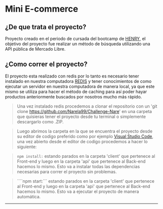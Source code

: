 # Mini E-commerce


## ¿De que trata el proyecto?
Proyecto creado en el periodo de cursada del bootcamp de [HENRY](https://www.soyhenry.com/), el objetivo del proyecto fue realizar un método de búsqueda utilizando una API pública de Mercado Libre.

## ¿Como correr el proyecto?

El proyecto esta realizado con redis por lo tanto es necesario tener instalado en nuestra computadora [REDIS](https://redis.io/) y tener conocimientos de como ejecutar un servidor en nuestra computadora de manera local, ya que este mismo se utiliza para hacer el método de caching para así poder hayar productos anteriormente buscados por nosotros mucho más rápido.

>Una vez instalado redis procedemos a clonar el repositorio con un 'git clone https://github.com/Narela99/Challenge-Nare' en una carpeta que quisieras tener el proyecto desde tu terminal o simplemente descargarlo como .ZIP.

>Luego abrimos la carpeta en la que se encuentra el proyecto desde su editor de codigo preferido como por ejemplo [Visual Studio Code](https://code.visualstudio.com/), una vez abierto desde el editor de codigo procedemos a hacer lo siguiente:

> ```npm install:``` estando parados en la carpeta 'client' que pertenece al Front-end y luego en la carpeta 'api' que pertenece al Back-end hacemos lo mismo. Esto va a instalar todas las dependencias necesarias para correr el proyecto sin problemas.

> ````npm start:``` estando parados en la carpeta 'client' que pertenece al Front-end y luego en la carpeta 'api' que pertenece al Back-end hacemos lo mismo. Esto va a ejecutar el proyecto de manera automática.

---

